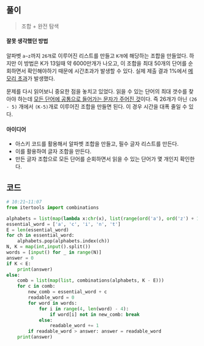 ## 풀이

> 조합 + 완전 탐색

#### 잘못 생각했던 방법

알파벳 `a~z`까지 `26개`로 이루어진 리스트를 만들고 `K개`에 해당하는 조합을 만들었다. 하지만 이 방법은 K가 13일때 약 6000만개가 나오고, 이 조합을 최대 50개의 단어를 순회하면서 확인해야하기 때문에 시간초과가 발생할 수 있다. 실제 제출 결과 1%에서 <u>메모리 초과</u>가 발생했다. 

문제를 다시 읽어보니 중요한 점을 놓치고 있었다. 읽을 수 있는 단어의 최대 갯수를 찾아야 하는데 <u>모든 단어에 공통으로 들어가는 문자가 주어진 것</u>이다. 즉 26개가 아닌 `(26 - 5)` 개에서 `(K-5)`개로 이루어진 조합을 만들면 된다. 이 경우 시간을 대폭 줄일 수 있다.



#### 아이디어

- 아스키 코드를 활용해서 알파벳 조합을 만들고, 필수 글자 리스트를 만든다.
- 이를 활용하여 글자 조합을 만든다.
- 만든 글자 조합으로 모든 단어를 순회하면서 읽을 수 있는 단어가 몇 개인지 확인한다.





## 코드

```python
# 10:21~11:07
from itertools import combinations

alphabets = list(map(lambda x:chr(x), list(range(ord('a'), ord('z') + 1))))
essential_word = ['a', 'c', 'i', 'n', 't']
E = len(essential_word)
for ch in essential_word:
    alphabets.pop(alphabets.index(ch))
N, K = map(int,input().split())
words = [input() for _ in range(N)]
answer = 0
if K < E:
    print(answer)
else:
    comb = list(map(list, combinations(alphabets, K - E)))
    for c in comb:
        new_comb = essential_word + c
        readable_word = 0
        for word in words:
            for i in range(4, len(word) - 4):
                if word[i] not in new_comb: break
            else:
                readable_word += 1
        if readable_word > answer: answer = readable_word
    print(answer)
```

